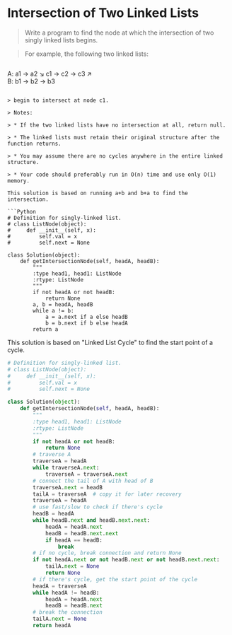 # Intersection of Two Linked Lists

> Write a program to find the node at which the intersection of two singly linked lists begins.

> For example, the following two linked lists:

> ```
A:          a1 → a2
                   ↘
                     c1 → c2 → c3
                   ↗            
B:     b1 → b2 → b3
```

> begin to intersect at node c1.

> Notes:

> * If the two linked lists have no intersection at all, return null.

> * The linked lists must retain their original structure after the function returns.

> * You may assume there are no cycles anywhere in the entire linked structure.

> * Your code should preferably run in O(n) time and use only O(1) memory.

This solution is based on running a+b and b+a to find the intersection.

```Python
# Definition for singly-linked list.
# class ListNode(object):
#     def __init__(self, x):
#         self.val = x
#         self.next = None

class Solution(object):
    def getIntersectionNode(self, headA, headB):
        """
        :type head1, head1: ListNode
        :rtype: ListNode
        """
        if not headA or not headB:
            return None
        a, b = headA, headB
        while a != b:
            a = a.next if a else headB
            b = b.next if b else headA
        return a
```

This solution is based on "Linked List Cycle" to find the start point of a cycle.

```Python
# Definition for singly-linked list.
# class ListNode(object):
#     def __init__(self, x):
#         self.val = x
#         self.next = None

class Solution(object):
    def getIntersectionNode(self, headA, headB):
        """
        :type head1, head1: ListNode
        :rtype: ListNode
        """
        if not headA or not headB:
            return None
        # traverse A
        traverseA = headA
        while traverseA.next:
            traverseA = traverseA.next
        # connect the tail of A with head of B
        traverseA.next = headB
        tailA = traverseA  # copy it for later recovery
        traverseA = headA
        # use fast/slow to check if there's cycle
        headB = headA
        while headB.next and headB.next.next:
            headA = headA.next
            headB = headB.next.next
            if headA == headB:
                break
        # if no cycle, break connection and return None
        if not headA.next or not headB.next or not headB.next.next:
            tailA.next = None
            return None
        # if there's cycle, get the start point of the cycle
        headA = traverseA
        while headA != headB:
            headA = headA.next
            headB = headB.next
        # break the connection
        tailA.next = None
        return headA
```
